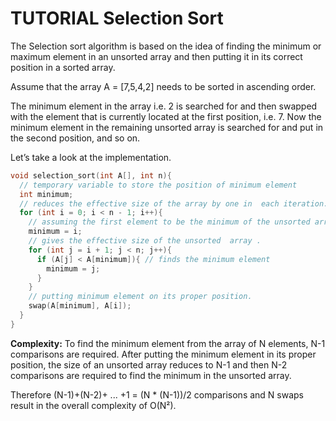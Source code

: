 # TUTORIAL Selection Sort

The Selection sort algorithm is based on the idea of finding the minimum or maximum element in an unsorted array and then putting it in its correct position in a sorted array.

Assume that the array A = [7,5,4,2] needs to be sorted in ascending order.

The minimum element in the array i.e. 2 is searched for and then swapped with the element that is currently located at the first position, i.e. 7. Now the minimum element in the remaining unsorted array is searched for and put in the second position, and so on.

Let’s take a look at the implementation.

```c
void selection_sort(int A[], int n){
  // temporary variable to store the position of minimum element
  int minimum;
  // reduces the effective size of the array by one in  each iteration.
  for (int i = 0; i < n - 1; i++){
    // assuming the first element to be the minimum of the unsorted array .
    minimum = i;
    // gives the effective size of the unsorted  array .
    for (int j = i + 1; j < n; j++){
      if (A[j] < A[minimum]){ // finds the minimum element
        minimum = j;
      }
    }
    // putting minimum element on its proper position.
    swap(A[minimum], A[i]);
  }
}
```

**Complexity:** To find the minimum element from the array of N elements, N-1 comparisons are required. After putting the minimum element in its proper position, the size of an unsorted array reduces to N-1 and then N-2 comparisons are required to find the minimum in the unsorted array.

Therefore (N-1)+(N-2)+ ... +1 = (N \* (N-1))/2 comparisons and N swaps result in the overall complexity of O(N²).
